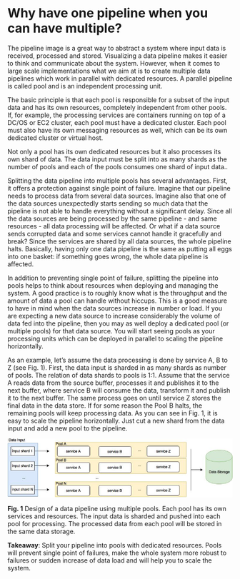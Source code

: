 # Why have one pipeline when you can have multiple?

The pipeline image is a great way to abstract a system where input data is received, processed and stored. Visualizing a data pipeline makes it easier to think and communicate about the system. However, when it comes to large scale implementations what we aim at is to create multiple data pipelines which work in parallel with dedicated resources. A parallel pipeline is called pool and is an independent processing unit.

The basic principle is that each pool is responsible for a subset of the input data and has its own resources, completely independent from other pools. If, for example, the processing services are containers running on top of a DC/OS or EC2 cluster, each pool must have a dedicated cluster. Each pool must also have its own messaging resources as well, which can be its own dedicated cluster or virtual host. 

Not only a pool has its own dedicated resources but it also processes its own shard of data. The data input must be split into as many shards as the number of pools and each of the pools consumes one shard of input data..

Splitting the data pipeline into multiple pools has several advantages. First, it offers a protection against single point of failure. Imagine that our pipeline needs to process data from several data sources. Imagine also that one of the data sources unexpectedly starts sending so much data that the pipeline is not able to handle everything without a significant delay. Since all the data sources are being processed by the same pipeline - and same resources - all data processing will be affected. Or what if a data source sends corrupted data and some services cannot handle it gracefully and break? Since the services are shared by all data sources, the whole pipeline halts. Basically, having only one data pipeline is the same as putting all eggs into one basket: if something goes wrong, the whole data pipeline is affected.

In addition to preventing single point of failure, splitting the pipeline into pools helps to think about resources when deploying and managing the system. A good practice is to roughly know what is the throughput and the amount of data a pool can handle without hiccups. This is a good measure to have in mind when the data sources increase in number or load. If you are expecting a new data source to increase considerably the volume of data fed into the pipeline, then you may as well deploy a dedicated pool (or multiple pools) for that data source. You will start seeing pools as your processing units which can be deployed in parallel to scaling the pipeline horizontally.

As an example, let’s assume the data processing is done by service A, B to Z (see Fig. 1). First, the data input is sharded in as many shards as number of pools. The relation of data shards to pools is 1:1. Assume that the service A reads data from the source buffer, processes it and publishes it to the next buffer, where service B will consume the data, transform it and publish it to the next buffer. The same process goes on until service Z stores the final data in the data store. If for some reason the Pool B halts, the remaining pools will keep processing data. As you can see in Fig. 1, it is easy to scale the pipeline horizontally. Just cut a new shard from the data input and add a new pool to the pipeline.


![](/images/ch1-pools.jpg)

**Fig. 1** Design of a data pipeline using multiple pools. Each pool has its own services and resources. The input data is sharded and pushed into each pool for processing. The processed data from each pool will be stored in the same data storage.


**Takeaway**: Split your pipeline into pools with dedicated resources. Pools will prevent single point of failures, make the whole system more robust to failures or sudden increase of data load and will help you to scale the system.